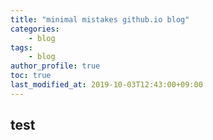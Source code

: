 ```yaml
---
title: "minimal mistakes github.io blog"
categories: 
    - blog
tags:
    - blog
author_profile: true
toc: true
last_modified_at: 2019-10-03T12:43:00+09:00
---
```

## test

